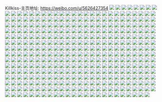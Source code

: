 Killkiss-主页地址: https://weibo.com/u/5626427354 
![](https://wx4.sinaimg.cn/mw2000/0068LUMily1h93ahnsxwwj30ku0rsqav.jpg) 
![](https://wx4.sinaimg.cn/mw2000/0068LUMily1h93ahozk9cj30ku0rsgvk.jpg) 
![](https://wx4.sinaimg.cn/mw2000/0068LUMily1h93ahpi9wpj30ku0rsqbn.jpg) 
![](https://wx4.sinaimg.cn/mw2000/0068LUMily1h93ahngspej30ku0rsjz4.jpg) 
![](https://wx4.sinaimg.cn/mw2000/0068LUMily1h92kop8tk4j327c2xse82.jpg) 
![](https://wx4.sinaimg.cn/mw2000/0068LUMily1h92konwg0sj31zf2n8qv5.jpg) 
![](https://wx4.sinaimg.cn/mw2000/0068LUMily1h92koliau1j32c0340x6p.jpg) 
![](https://wx4.sinaimg.cn/mw2000/0068LUMily1h8zt4o8trej32c03404qq.jpg) 
![](https://wx4.sinaimg.cn/mw2000/0068LUMily1h8zt4bc4zqj31wm2jie82.jpg) 
![](https://wx4.sinaimg.cn/mw2000/0068LUMily1h8zt4h3op4j32c0340kjm.jpg) 
![](https://wx4.sinaimg.cn/mw2000/0068LUMily1h8zt4kwn8dj32c03404qq.jpg) 
![](https://wx4.sinaimg.cn/mw2000/0068LUMily1h8zt4ff062j326t2x3qv6.jpg) 
![](https://wx4.sinaimg.cn/mw2000/0068LUMily1h8zt4mwb74j31yi2lzhdu.jpg) 
![](https://wx4.sinaimg.cn/mw2000/0068LUMily1h8zt4cfz5qj31sc2ds1ky.jpg) 
![](https://wx4.sinaimg.cn/mw2000/0068LUMily1h8zt4iycqoj32c0340e83.jpg) 
![](https://wx4.sinaimg.cn/mw2000/0068LUMily1h8zt4e42o8j32c0340u0y.jpg) 
![](https://wx4.sinaimg.cn/mw2000/0068LUMily1h8wclar2xxj32c0340hdu.jpg) 
![](https://wx4.sinaimg.cn/mw2000/0068LUMily1h8wclg5cubj327r32mx6q.jpg) 
![](https://wx4.sinaimg.cn/mw2000/0068LUMily1h8wclct6hnj329b33z7wi.jpg) 
![](https://wx4.sinaimg.cn/mw2000/0068LUMily1h8wclpwk08j30zk16v4f1.jpg) 
![](https://wx4.sinaimg.cn/mw2000/0068LUMily1h8wclpc6dkj31sc2dsx6r.jpg) 
![](https://wx4.sinaimg.cn/mw2000/0068LUMily1h8wclmsvjvj32c0340u0z.jpg) 
![](https://wx4.sinaimg.cn/mw2000/0068LUMily1h8wclgkxypj30qp1bg4c8.jpg) 
![](https://wx4.sinaimg.cn/mw2000/0068LUMily1h8wcleebzqj328z340x6p.jpg) 
![](https://wx4.sinaimg.cn/mw2000/0068LUMily1h8wcpom9apj30ty13xjz4.jpg) 
![](https://wx4.sinaimg.cn/mw2000/0068LUMily1h8r3eutydgj32a73404qr.jpg) 
![](https://wx4.sinaimg.cn/mw2000/0068LUMily1h8r3ewyxmyj3297340kjn.jpg) 
![](https://wx4.sinaimg.cn/mw2000/0068LUMily1h8r3ezi4wej32c03407wj.jpg) 
![](https://wx4.sinaimg.cn/mw2000/0068LUMily1h8r3eqzqivj32c0340e82.jpg) 
![](https://wx4.sinaimg.cn/mw2000/0068LUMily1h8nhu41dnfj31sc2ds7wi.jpg) 
![](https://wx4.sinaimg.cn/mw2000/0068LUMily1h8nhuau5ruj31g81xnkcs.jpg) 
![](https://wx4.sinaimg.cn/mw2000/0068LUMily1h8nhvxmvvgj32c03407wi.jpg) 
![](https://wx4.sinaimg.cn/mw2000/0068LUMily1h8nhufc59hj32c0340x6p.jpg) 
![](https://wx4.sinaimg.cn/mw2000/0068LUMily1h8nhu964znj31u82gae81.jpg) 
![](https://wx4.sinaimg.cn/mw2000/0068LUMily1h8nhswcntcj30rd10i10q.jpg) 
![](https://wx4.sinaimg.cn/mw2000/0068LUMily1h8irzimw96j32c03404qr.jpg) 
![](https://wx4.sinaimg.cn/mw2000/0068LUMily1h8irzrev5qj32c0340hdz.jpg) 
![](https://wx4.sinaimg.cn/mw2000/0068LUMily1h8irzbzwwvj32c0340u0y.jpg) 
![](https://wx4.sinaimg.cn/mw2000/0068LUMily1h8irzd9etcj325y2uskjl.jpg) 
![](https://wx4.sinaimg.cn/mw2000/0068LUMily1h8irzfoo9rj32c0340hdv.jpg) 
![](https://wx4.sinaimg.cn/mw2000/0068LUMily1h8irzlbbyaj31zn2njqv5.jpg) 
![](https://wx4.sinaimg.cn/mw2000/0068LUMily1h8irz979f0j32c03401l2.jpg) 
![](https://wx4.sinaimg.cn/mw2000/0068LUMily1h8irzkbtp8j32c0340kjm.jpg) 
![](https://wx4.sinaimg.cn/mw2000/0068LUMily1h8gg9aartxj31sc2dsb2a.jpg) 
![](https://wx4.sinaimg.cn/mw2000/0068LUMily1h8gg9556coj32c0340hdv.jpg) 
![](https://wx4.sinaimg.cn/mw2000/0068LUMily1h8gg9sc3emj32c0340hdz.jpg) 
![](https://wx4.sinaimg.cn/mw2000/0068LUMily1h8gg9lre87j32c0340e86.jpg) 
![](https://wx4.sinaimg.cn/mw2000/0068LUMily1h8gg9cbkn1j31pn2a7u0y.jpg) 
![](https://wx4.sinaimg.cn/mw2000/0068LUMily1h8ggaqrdrgj32c03401l2.jpg) 
![](https://wx4.sinaimg.cn/mw2000/0068LUMily1h8gg98rqhej31sc2ds7wj.jpg) 
![](https://wx4.sinaimg.cn/mw2000/0068LUMily1h8gg9ec27dj31sc2dsqv6.jpg) 
![](https://wx4.sinaimg.cn/mw2000/0068LUMily1h893uhs9qwj32c0340b2d.jpg) 
![](https://wx4.sinaimg.cn/mw2000/0068LUMily1h893ug5reij32c0340e85.jpg) 
![](https://wx4.sinaimg.cn/mw2000/0068LUMily1h893uj9junj32ai340e85.jpg) 
![](https://wx4.sinaimg.cn/mw2000/0068LUMily1h893xc1tohj32c0340b2e.jpg) 
![](https://wx4.sinaimg.cn/mw2000/0068LUMily1h893uqjfpwj32c03404qv.jpg) 
![](https://wx4.sinaimg.cn/mw2000/0068LUMily1h893uks9klj32c03407wl.jpg) 
![](https://wx4.sinaimg.cn/mw2000/0068LUMily1h893unn8uyj32c0340kjr.jpg) 
![](https://wx4.sinaimg.cn/mw2000/0068LUMily1h893xabq3mj32c0340nph.jpg) 
![](https://wx4.sinaimg.cn/mw2000/0068LUMily1h893utl355j31sc2dsqv6.jpg) 
![](https://wx4.sinaimg.cn/mw2000/0068LUMily1h85wbgdnvvj30u01sx7ib.jpg) 
![](https://wx4.sinaimg.cn/mw2000/0068LUMily1h85wbolqc0j30wi1yc7wh.jpg) 
![](https://wx4.sinaimg.cn/mw2000/0068LUMily1h85wbkij7rj30wi1yc7wh.jpg) 
![](https://wx4.sinaimg.cn/mw2000/0068LUMily1h85wc1iuyqj30wi1yce81.jpg) 
![](https://wx4.sinaimg.cn/mw2000/0068LUMily1h85wbxbzf6j30wi1yce81.jpg) 
![](https://wx4.sinaimg.cn/mw2000/0068LUMily1h85wc5pi19j30wi1yce81.jpg) 
![](https://wx4.sinaimg.cn/mw2000/0068LUMily1h85wbsspqqj30wi1yc7wh.jpg) 
![](https://wx4.sinaimg.cn/mw2000/0068LUMily1h85wbfp4mwj30wi1ycgyn.jpg) 
![](https://wx4.sinaimg.cn/mw2000/0068LUMily1h85wc9uw4pj30wi1ycb29.jpg) 
![](https://wx4.sinaimg.cn/mw2000/0068LUMily1h828oo5zmaj31sc2dsx6q.jpg) 
![](https://wx4.sinaimg.cn/mw2000/0068LUMily1h828okq95bj32c0340u12.jpg) 
![](https://wx4.sinaimg.cn/mw2000/0068LUMily1h828omllccj31ze2n7hdv.jpg) 
![](https://wx4.sinaimg.cn/mw2000/0068LUMily1h828or8m0gj32c0340hdv.jpg) 
![](https://wx4.sinaimg.cn/mw2000/0068LUMily1h828o8r7j3j32c0340hdv.jpg) 
![](https://wx4.sinaimg.cn/mw2000/0068LUMily1h828o6pezvj328a2z2kjp.jpg) 
![](https://wx4.sinaimg.cn/mw2000/0068LUMily1h828op5sanj327s340u0x.jpg) 
![](https://wx4.sinaimg.cn/mw2000/0068LUMily1h828ods8glj32c0340kjp.jpg) 
![](https://wx4.sinaimg.cn/mw2000/0068LUMily1h828osed6kj32c0340x6p.jpg) 
![](https://wx4.sinaimg.cn/mw2000/0068LUMily1h7vetl468gj32c0340x6q.jpg) 
![](https://wx4.sinaimg.cn/mw2000/0068LUMily1h7vetmriujj32c0340e83.jpg) 
![](https://wx4.sinaimg.cn/mw2000/0068LUMily1h7vetonat8j32c0340e83.jpg) 
![](https://wx4.sinaimg.cn/mw2000/0068LUMily1h7vetj2223j31up2gxe81.jpg) 
![](https://wx4.sinaimg.cn/mw2000/0068LUMily1h7s2aiz3sij31oj2zjx6p.jpg) 
![](https://wx4.sinaimg.cn/mw2000/0068LUMily1h7s2acv1yvj31s035sb2a.jpg) 
![](https://wx4.sinaimg.cn/mw2000/0068LUMily1h7nnus9vb0j32c0340kjm.jpg) 
![](https://wx4.sinaimg.cn/mw2000/0068LUMily1h7nnvac6wvj32c0340x6t.jpg) 
![](https://wx4.sinaimg.cn/mw2000/0068LUMily1h7nnv1c3ijj32c0340hdy.jpg) 
![](https://wx4.sinaimg.cn/mw2000/0068LUMily1h7nnuoisojj32c03407wi.jpg) 
![](https://wx4.sinaimg.cn/mw2000/0068LUMily1h7kpqdup6wj32c03404qt.jpg) 
![](https://wx4.sinaimg.cn/mw2000/0068LUMily1h7kpqnxlsgj32c0340x6t.jpg) 
![](https://wx4.sinaimg.cn/mw2000/0068LUMily1h7kpqsvcnaj31sc2dshdv.jpg) 
![](https://wx4.sinaimg.cn/mw2000/0068LUMily1h7kpqw0y3bj32c0340hdx.jpg) 
![](https://wx4.sinaimg.cn/mw2000/0068LUMily1h7kpqao046j32c03407wl.jpg) 
![](https://wx4.sinaimg.cn/mw2000/0068LUMily1h7kpr4b3efj328533xe83.jpg) 
![](https://wx4.sinaimg.cn/mw2000/0068LUMily1h7kpr61rfkj32c0340hdu.jpg) 
![](https://wx4.sinaimg.cn/mw2000/0068LUMily1h7kptdcvxwj32c0340kjl.jpg) 
![](https://wx4.sinaimg.cn/mw2000/0068LUMily1h7hs91bj0jj32c0340qv6.jpg) 
![](https://wx4.sinaimg.cn/mw2000/0068LUMily1h7hs931tmij32c0340npe.jpg) 
![](https://wx4.sinaimg.cn/mw2000/0068LUMily1h7hs8zxc5nj32c0340x6p.jpg) 
![](https://wx4.sinaimg.cn/mw2000/0068LUMily1h7hsbw6oidj31sc2dsqv7.jpg) 
![](https://wx4.sinaimg.cn/mw2000/0068LUMily1h7hs9pfd9oj31sc2dsu0z.jpg) 
![](https://wx4.sinaimg.cn/mw2000/0068LUMily1h7hs9k6a1bj32c03407wn.jpg) 
![](https://wx4.sinaimg.cn/mw2000/0068LUMily1h7hs8yrr2bj32c0340hdt.jpg) 
![](https://wx4.sinaimg.cn/mw2000/0068LUMily1h7hs99991oj31sc2dse82.jpg) 
![](https://wx4.sinaimg.cn/mw2000/0068LUMily1h7fnhzfww7j30tq13mn0f.jpg) 
![](https://wx4.sinaimg.cn/mw2000/0068LUMily1h7fnhz0zxpj30u018w12g.jpg) 
![](https://wx4.sinaimg.cn/mw2000/0068LUMily1h7fni0oz4sj30u018wzmf.jpg) 
![](https://wx4.sinaimg.cn/mw2000/0068LUMily1h7fnhxd8qnj30u018wwoe.jpg) 
![](https://wx4.sinaimg.cn/mw2000/0068LUMily1h7fnhzt1fhj30u018wjtd.jpg) 
![](https://wx4.sinaimg.cn/mw2000/0068LUMily1h7fni08xe9j30u018wn6n.jpg) 
![](https://wx4.sinaimg.cn/mw2000/0068LUMily1h7fnhykfvrj32xo1zr7wh.jpg) 
![](https://wx4.sinaimg.cn/mw2000/0068LUMily1h7fni28ly6j30sg3joaf6.jpg) 
![](https://wx4.sinaimg.cn/mw2000/0068LUMily1h7fni44tqbj30sg47pu0x.jpg) 
![](https://wx4.sinaimg.cn/mw2000/0068LUMily1h7cngaubzxj32c0340x6q.jpg) 
![](https://wx4.sinaimg.cn/mw2000/0068LUMily1h7cng9ng0bj32c0340kjn.jpg) 
![](https://wx4.sinaimg.cn/mw2000/0068LUMily1h7cng5o03uj32c0340b2b.jpg) 
![](https://wx4.sinaimg.cn/mw2000/0068LUMily1h7cng7cbwsj32c0340b2b.jpg) 
![](https://wx4.sinaimg.cn/mw2000/0068LUMily1h7cng3jk1ej31h11yqqv5.jpg) 
![](https://wx4.sinaimg.cn/mw2000/0068LUMily1h7cnfyl0dsj31qv2bte82.jpg) 
![](https://wx4.sinaimg.cn/mw2000/0068LUMily1h7ack3su7aj31sc2ds1kx.jpg) 
![](https://wx4.sinaimg.cn/mw2000/0068LUMily1h7acj6dswkj32c0340npj.jpg) 
![](https://wx4.sinaimg.cn/mw2000/0068LUMily1h7acjsk54cj32c0340npd.jpg) 
![](https://wx4.sinaimg.cn/mw2000/0068LUMily1h7ack6s6gaj32c0340b2a.jpg) 
![](https://wx4.sinaimg.cn/mw2000/0068LUMily1h7ack1ogbtj32c0340kjq.jpg) 
![](https://wx4.sinaimg.cn/mw2000/0068LUMily1h7aciw8rphj32c0340hdx.jpg) 
![](https://wx4.sinaimg.cn/mw2000/0068LUMily1h7ack2aovfj30wi0w975r.jpg) 
![](https://wx4.sinaimg.cn/mw2000/0068LUMily1h7acjdu1n8j32c0340kjl.jpg) 
![](https://wx4.sinaimg.cn/mw2000/0068LUMily1h7acjkxf9wj325f33zb2d.jpg) 
![](https://wx4.sinaimg.cn/mw2000/0068LUMily1h78psx9294j32c0340b2c.jpg) 
![](https://wx4.sinaimg.cn/mw2000/0068LUMily1h78psszyq9j32c0340b2c.jpg) 
![](https://wx4.sinaimg.cn/mw2000/0068LUMily1h78pt6a7zkj32c0340b2e.jpg) 
![](https://wx4.sinaimg.cn/mw2000/0068LUMily1h78pszmgbej32c0340e82.jpg) 
![](https://wx4.sinaimg.cn/mw2000/0068LUMily1h78psncip7j324n2u7hdv.jpg) 
![](https://wx4.sinaimg.cn/mw2000/0068LUMily1h77g44y7krj31lb24e7wh.jpg) 
![](https://wx4.sinaimg.cn/mw2000/0068LUMily1h77g4mlaeaj32c0340qv6.jpg) 
![](https://wx4.sinaimg.cn/mw2000/0068LUMily1h77g4vcohvj326k340kjl.jpg) 
![](https://wx4.sinaimg.cn/mw2000/0068LUMily1h77g5bv70vj32c03404qr.jpg) 
![](https://wx4.sinaimg.cn/mw2000/0068LUMily1h75xkowid4j32c03407wi.jpg) 
![](https://wx4.sinaimg.cn/mw2000/0068LUMily1h75xkr88p2j32c0340amc.jpg) 
![](https://wx4.sinaimg.cn/mw2000/0068LUMily1h75xl3l3lej30xu19541t.jpg) 
![](https://wx4.sinaimg.cn/mw2000/0068LUMily1h75xl4oqkrj31ty2fywoc.jpg) 
![](https://wx4.sinaimg.cn/mw2000/0068LUMily1h75xl1xyf9j32c0340n86.jpg) 
![](https://wx4.sinaimg.cn/mw2000/0068LUMily1h75xl35nttj32c0340afb.jpg) 
![](https://wx4.sinaimg.cn/mw2000/0068LUMily1h75xkmxh46j32c03401ky.jpg) 
![](https://wx4.sinaimg.cn/mw2000/0068LUMily1h75xl06dywj32c0340b2a.jpg) 
![](https://wx4.sinaimg.cn/mw2000/0068LUMily1h75xktcnqvj32c0340b2a.jpg) 
![](https://wx4.sinaimg.cn/mw2000/0068LUMily1h73iyqm93pj32c0340e82.jpg) 
![](https://wx4.sinaimg.cn/mw2000/0068LUMily1h73iwriw3dj31sc2ds19p.jpg) 
![](https://wx4.sinaimg.cn/mw2000/0068LUMily1h73iwux1mcj31sc2ds1ci.jpg) 
![](https://wx4.sinaimg.cn/mw2000/0068LUMily1h73ix33v5mj31sc2ds1ky.jpg) 
![](https://wx4.sinaimg.cn/mw2000/0068LUMily1h73j0x0szyj32c03407wj.jpg) 
![](https://wx4.sinaimg.cn/mw2000/0068LUMily1h73j6b79pij30wi1t6gmr.jpg) 
![](https://wx4.sinaimg.cn/mw2000/0068LUMily1h73j2dfmgfj32c0340kjm.jpg) 
![](https://wx4.sinaimg.cn/mw2000/0068LUMily1h73iwygslwj31sc2dse82.jpg) 
![](https://wx4.sinaimg.cn/mw2000/0068LUMily1h717hfg6hjj32c0340kjn.jpg) 
![](https://wx4.sinaimg.cn/mw2000/0068LUMily1h70cgziifjj327k2y3kjm.jpg) 
![](https://wx4.sinaimg.cn/mw2000/0068LUMily1h70cgfhof3j32c0340b2a.jpg) 
![](https://wx4.sinaimg.cn/mw2000/0068LUMily1h70cgi5ftuj32c0340qv6.jpg) 
![](https://wx4.sinaimg.cn/mw2000/0068LUMily1h70ch9w7zpj32c03404qr.jpg) 
![](https://wx4.sinaimg.cn/mw2000/0068LUMily1h70cfy6lt8j32c0340gvv.jpg) 
![](https://wx4.sinaimg.cn/mw2000/0068LUMily1h70cgrg2mhj32c03404qr.jpg) 
![](https://wx4.sinaimg.cn/mw2000/0068LUMily1h70cgd92xmj32c03404qs.jpg) 
![](https://wx4.sinaimg.cn/mw2000/0068LUMily1h6xsljxmyej32c0340hdu.jpg) 
![](https://wx4.sinaimg.cn/mw2000/0068LUMily1h6xskxfjaij32c03404f5.jpg) 
![](https://wx4.sinaimg.cn/mw2000/0068LUMily1h6xslgsh9xj32c0340kbs.jpg) 
![](https://wx4.sinaimg.cn/mw2000/0068LUMily1h6xslmhqgvj32c0340qv6.jpg) 
![](https://wx4.sinaimg.cn/mw2000/0068LUMily1h6xslrk767j32c03401kz.jpg) 
![](https://wx4.sinaimg.cn/mw2000/0068LUMily1h6xsloj9o6j32c0340kjm.jpg) 
![](https://wx4.sinaimg.cn/mw2000/0068LUMily1h6xslxbmjmj31sc2dsh6e.jpg) 
![](https://wx4.sinaimg.cn/mw2000/0068LUMily1h6vkpsttpij323r2t0e82.jpg) 
![](https://wx4.sinaimg.cn/mw2000/0068LUMily1h6vkoy649uj32c0340qv5.jpg) 
![](https://wx4.sinaimg.cn/mw2000/0068LUMily1h6vkprcvu4j32c03400z1.jpg) 
![](https://wx4.sinaimg.cn/mw2000/0068LUMily1h6vkpuq69qj32c0340b2b.jpg) 
![](https://wx4.sinaimg.cn/mw2000/0068LUMily1h6vkppvvewj329i30onpf.jpg) 
![](https://wx4.sinaimg.cn/mw2000/0068LUMily1h6vkpnbh5zj32c03401ky.jpg) 
![](https://wx4.sinaimg.cn/mw2000/0068LUMily1h6vkplqg9oj32c03407wj.jpg) 
![](https://wx4.sinaimg.cn/mw2000/0068LUMily1h6vkowbxtyj32c03401kz.jpg) 
![](https://wx4.sinaimg.cn/mw2000/0068LUMily1h6sc1v3rzbj327l31be83.jpg) 
![](https://wx4.sinaimg.cn/mw2000/0068LUMily1h6sc1zmtu9j329a340b2c.jpg) 
![](https://wx4.sinaimg.cn/mw2000/0068LUMily1h6sc1x67b5j32c0340u12.jpg) 
![](https://wx4.sinaimg.cn/mw2000/0068LUMily1h6sc22bw9gj32c0340qv8.jpg) 
![](https://wx4.sinaimg.cn/mw2000/0068LUMily1h6sc23hrkyj31r02c0b2a.jpg) 
![](https://wx4.sinaimg.cn/mw2000/0068LUMily1h6sc20ru25j31tv2ftu0y.jpg) 
![](https://wx4.sinaimg.cn/mw2000/0068LUMily1h6sc277u3dj32ax32xx6q.jpg) 
![](https://wx4.sinaimg.cn/mw2000/0068LUMily1h6op6bws9wj32c03404qr.jpg) 
![](https://wx4.sinaimg.cn/mw2000/0068LUMily1h6op6sxl5rj32c03401ep.jpg) 
![](https://wx4.sinaimg.cn/mw2000/0068LUMily1h6op6qfsfcj32c0340x6q.jpg) 
![](https://wx4.sinaimg.cn/mw2000/0068LUMily1h6op6jkev3j32c0340qv6.jpg) 
![](https://wx4.sinaimg.cn/mw2000/0068LUMily1h6op6aniglj31fi22jn8w.jpg) 
![](https://wx4.sinaimg.cn/mw2000/0068LUMily1h6op69exz4j32c03404qs.jpg) 
![](https://wx4.sinaimg.cn/mw2000/0068LUMily1h6op6i41ouj32c0340tp2.jpg) 
![](https://wx4.sinaimg.cn/mw2000/0068LUMily1h6op6m0i3jj32c0340aeg.jpg) 
![](https://wx4.sinaimg.cn/mw2000/0068LUMily1h6mud0tkzmj32c0340apa.jpg) 
![](https://wx4.sinaimg.cn/mw2000/0068LUMily1h6mud8syn6j32c0340kjm.jpg) 
![](https://wx4.sinaimg.cn/mw2000/0068LUMily1h6mud2ybnpj32c03401kz.jpg) 
![](https://wx4.sinaimg.cn/mw2000/0068LUMily1h6mud73v34j32c0340npf.jpg) 
![](https://wx4.sinaimg.cn/mw2000/0068LUMily1h6mud3vbnpj32c0340x6p.jpg) 
![](https://wx4.sinaimg.cn/mw2000/0068LUMily1h6mudektusj31sc2ds4qp.jpg) 
![](https://wx4.sinaimg.cn/mw2000/0068LUMily1h6mud53infj32c0340hdu.jpg) 
![](https://wx4.sinaimg.cn/mw2000/0068LUMily1h6gz514f9aj32c0340kjl.jpg) 
![](https://wx4.sinaimg.cn/mw2000/0068LUMily1h6gz558e0dj32c0340npe.jpg) 
![](https://wx4.sinaimg.cn/mw2000/0068LUMily1h6gz52ngijj329c30gqv5.jpg) 
![](https://wx4.sinaimg.cn/mw2000/0068LUMily1h6gz5a9ql1j31sc2dsb2b.jpg) 
![](https://wx4.sinaimg.cn/mw2000/0068LUMily1h6gz5f3gvvj32c0340x6q.jpg) 
![](https://wx4.sinaimg.cn/mw2000/0068LUMily1h6gz5csf7fj31qa2b21ky.jpg) 
![](https://wx4.sinaimg.cn/mw2000/0068LUMily1h6gz5j45sdj31sc2dsu0x.jpg) 
![](https://wx4.sinaimg.cn/mw2000/0068LUMily1h6gz5pe6kaj32c0340x30.jpg) 
![](https://wx4.sinaimg.cn/mw2000/0068LUMily1h67lzsd01jj32c0340hdx.jpg) 
![](https://wx4.sinaimg.cn/mw2000/0068LUMily1h67lzzs517j31qt2dr7wj.jpg) 
![](https://wx4.sinaimg.cn/mw2000/0068LUMily1h67m0492isj31sc2ds7wh.jpg) 
![](https://wx4.sinaimg.cn/mw2000/0068LUMily1h67lzvepf0j32c03401l2.jpg) 
![](https://wx4.sinaimg.cn/mw2000/0068LUMily1h67lzqjot3j32c0340b2a.jpg) 
![](https://wx4.sinaimg.cn/mw2000/0068LUMily1h67m04z1txj326m2wuqv5.jpg) 
![](https://wx4.sinaimg.cn/mw2000/0068LUMily1h67lzyeru6j32c0340hdy.jpg) 
![](https://wx4.sinaimg.cn/mw2000/0068LUMily1h67m06h853j32c0340npf.jpg) 
![](https://wx4.sinaimg.cn/mw2000/0068LUMily1h67m02w40vj32c0340hdy.jpg) 
![](https://wx4.sinaimg.cn/mw2000/0068LUMily1h6486w333uj32c0340x6q.jpg) 
![](https://wx4.sinaimg.cn/mw2000/0068LUMily1h6486ylec9j32c0340e83.jpg) 
![](https://wx4.sinaimg.cn/mw2000/0068LUMily1h648717op1j32c0340hdt.jpg) 
![](https://wx4.sinaimg.cn/mw2000/0068LUMily1h648700z6vj32c0340qrd.jpg) 
![](https://wx4.sinaimg.cn/mw2000/0068LUMily1h64872s6kfj32c0340qv6.jpg) 
![](https://wx4.sinaimg.cn/mw2000/0068LUMily1h648742xy8j32c0340kjm.jpg) 
![](https://wx4.sinaimg.cn/mw2000/0068LUMily1h648766y1uj32c0340npe.jpg) 
![](https://wx4.sinaimg.cn/mw2000/0068LUMily1h6486uh6zcj32c0340qv6.jpg) 
![](https://wx4.sinaimg.cn/mw2000/0068LUMily1h64878534lj32c0340npe.jpg) 
![](https://wx4.sinaimg.cn/mw2000/0068LUMily1h64879tzk8j32c0340npe.jpg) 
![](https://wx4.sinaimg.cn/mw2000/0068LUMily1h61ug5ethgj32c03401ky.jpg) 
![](https://wx4.sinaimg.cn/mw2000/0068LUMily1h61uft0yy2j32c0340aqq.jpg) 
![](https://wx4.sinaimg.cn/mw2000/0068LUMily1h61ufpevkrj32c0340hdv.jpg) 
![](https://wx4.sinaimg.cn/mw2000/0068LUMily1h61ug3xrvjj32c0340u0x.jpg) 
![](https://wx4.sinaimg.cn/mw2000/0068LUMily1h61ufymzarj32c0340x6r.jpg) 
![](https://wx4.sinaimg.cn/mw2000/0068LUMily1h61ufw2wmsj32c0340npe.jpg) 
![](https://wx4.sinaimg.cn/mw2000/0068LUMily1h61ug2x5cmj30sg35su0x.jpg) 
![](https://wx4.sinaimg.cn/mw2000/0068LUMily1h5z8gbozxjj32at340e85.jpg) 
![](https://wx4.sinaimg.cn/mw2000/0068LUMily1h5z8gzehc4j32c0340nd9.jpg) 
![](https://wx4.sinaimg.cn/mw2000/0068LUMily1h5z8g4h7f6j31sc2ds4qs.jpg) 
![](https://wx4.sinaimg.cn/mw2000/0068LUMily1h5z8hgsn9yj32c0340u11.jpg) 
![](https://wx4.sinaimg.cn/mw2000/0068LUMily1h5z8gmm8d9j31sc2dskjm.jpg) 
![](https://wx4.sinaimg.cn/mw2000/0068LUMily1h5z8gvkmugj32c0340u0x.jpg) 
![](https://wx4.sinaimg.cn/mw2000/0068LUMily1h5z8gitnt1j32c03401l1.jpg) 
![](https://wx4.sinaimg.cn/mw2000/0068LUMily1h5z8i08608j32c0340hdy.jpg) 
![](https://wx4.sinaimg.cn/mw2000/0068LUMily1h5z8ijwuhdj32c0340u0x.jpg) 
![](https://wx4.sinaimg.cn/mw2000/0068LUMily1h5tpkwjfi9j326o39s4qq.jpg) 
![](https://wx4.sinaimg.cn/mw2000/0068LUMily1h5tpkzqtukj326o39sx6p.jpg) 
![](https://wx4.sinaimg.cn/mw2000/0068LUMily1h5tpkxja2ej326o39sx6p.jpg) 
![](https://wx4.sinaimg.cn/mw2000/0068LUMily1h5tpkynjr3j323z35sb2a.jpg) 
![](https://wx4.sinaimg.cn/mw2000/0068LUMily1h5q9nkftmmj30wi1yc7wi.jpg) 
![](https://wx4.sinaimg.cn/mw2000/0068LUMily1h5q9ndkjvxj326o39snpd.jpg) 
![](https://wx4.sinaimg.cn/mw2000/0068LUMily1h5q9nccgdzj326o39skjl.jpg) 
![](https://wx4.sinaimg.cn/mw2000/0068LUMily1h5q9nv3x95j326o39sx6p.jpg) 
![](https://wx4.sinaimg.cn/mw2000/0068LUMily1h5q9nz36m0j326o39snpd.jpg) 
![](https://wx4.sinaimg.cn/mw2000/0068LUMily1h5q9o5x1pnj326o39s4qq.jpg) 
![](https://wx4.sinaimg.cn/mw2000/0068LUMily1h5q9obdc25j326o39sx6p.jpg) 
![](https://wx4.sinaimg.cn/mw2000/0068LUMily1h5q9nb3m35j321339ox6p.jpg) 
![](https://wx4.sinaimg.cn/mw2000/0068LUMily1h5q9n9kr30j31c42ck4qp.jpg) 
![](https://wx4.sinaimg.cn/mw2000/0068LUMily1h5q9nobopwj326o39s4qq.jpg) 
![](https://wx4.sinaimg.cn/mw2000/0068LUMily1h5q9o3v2n1j30sg4qc4qq.jpg) 
![](https://wx4.sinaimg.cn/mw2000/0068LUMily1h5ota8q5akj33404o0hdw.jpg) 
![](https://wx4.sinaimg.cn/mw2000/0068LUMily1h5ota5rcbwj328w2zvqv5.jpg) 
![](https://wx4.sinaimg.cn/mw2000/0068LUMily1h5otams2h4j32c0340e82.jpg) 
![](https://wx4.sinaimg.cn/mw2000/0068LUMily1h5otaa7e6hj32c0340npe.jpg) 
![](https://wx4.sinaimg.cn/mw2000/0068LUMily1h5otaljc84j32au32ghdv.jpg) 
![](https://wx4.sinaimg.cn/mw2000/0068LUMily1h5otajtjekj328k33wkjm.jpg) 
![](https://wx4.sinaimg.cn/mw2000/0068LUMily1h5otadjovtj33404o0qv9.jpg) 
![](https://wx4.sinaimg.cn/mw2000/0068LUMily1h5otaiicmtj34o0340e85.jpg) 
![](https://wx4.sinaimg.cn/mw2000/0068LUMily1h5kc7e06i8j31sc2ds7wj.jpg) 
![](https://wx4.sinaimg.cn/mw2000/0068LUMily1h5kc6y26epj322k2ree84.jpg) 
![](https://wx4.sinaimg.cn/mw2000/0068LUMily1h5kc76k0jrj32c0340hdt.jpg) 
![](https://wx4.sinaimg.cn/mw2000/0068LUMily1h5kc740wnaj32c0340kjm.jpg) 
![](https://wx4.sinaimg.cn/mw2000/0068LUMily1h5kc7ll0lxj31sc2dsb2b.jpg) 
![](https://wx4.sinaimg.cn/mw2000/0068LUMily1h5kc7r391jj32c03407wj.jpg) 
![](https://wx4.sinaimg.cn/mw2000/0068LUMily1h5kcclvud0j32c03407wj.jpg) 
![](https://wx4.sinaimg.cn/mw2000/0068LUMily1h5kc7utk36j32c0340e83.jpg) 
![](https://wx4.sinaimg.cn/mw2000/0068LUMily1h5kcbs82z9j32c0340x6p.jpg) 
![](https://wx4.sinaimg.cn/mw2000/0068LUMily1h5enbdtdedj32c0340e84.jpg) 
![](https://wx4.sinaimg.cn/mw2000/0068LUMily1h5enavvdxej30u01hc7op.jpg) 
![](https://wx4.sinaimg.cn/mw2000/0068LUMily1h5enawyougj30u01f0e4k.jpg) 
![](https://wx4.sinaimg.cn/mw2000/0068LUMily1h5enb5kevjj3270340e84.jpg) 
![](https://wx4.sinaimg.cn/mw2000/0068LUMily1h5enazfp6rj3266340b2a.jpg) 
![](https://wx4.sinaimg.cn/mw2000/0068LUMily1h5enb1wbxhj32c0340npe.jpg) 
![](https://wx4.sinaimg.cn/mw2000/0068LUMily1h5enbfulkqj324g2y6u0y.jpg) 
![](https://wx4.sinaimg.cn/mw2000/0068LUMily1h5enaupswzj32c0340b2c.jpg) 
![](https://wx4.sinaimg.cn/mw2000/0068LUMily1h5c2sb84waj32dc35r4ez.jpg) 
![](https://wx4.sinaimg.cn/mw2000/0068LUMily1h5c1wo8binj32c0340hdt.jpg) 
![](https://wx4.sinaimg.cn/mw2000/0068LUMily1h5c1w6gsgwj32c0340qv6.jpg) 
![](https://wx4.sinaimg.cn/mw2000/0068LUMily1h5c1wbyhloj32c0340u0z.jpg) 
![](https://wx4.sinaimg.cn/mw2000/0068LUMily1h5c1wh49nwj32c0340e83.jpg) 
![](https://wx4.sinaimg.cn/mw2000/0068LUMily1h5c1vwozm6j32c03407wi.jpg) 
![](https://wx4.sinaimg.cn/mw2000/0068LUMily1h5c1wks16zj32c0340b2a.jpg) 
![](https://wx4.sinaimg.cn/mw2000/0068LUMily1h5c1wmh0xuj30wi17c7gs.jpg) 
![](https://wx4.sinaimg.cn/mw2000/0068LUMily1h5c1wllv4jj30wi17cwoj.jpg) 
![](https://wx4.sinaimg.cn/mw2000/0068LUMily1h58j6v65mvj32ap32ab2a.jpg) 
![](https://wx4.sinaimg.cn/mw2000/0068LUMily1h58j6svf6rj32c0340x6q.jpg) 
![](https://wx4.sinaimg.cn/mw2000/0068LUMily1h58j6u01dlj31n526vb29.jpg) 
![](https://wx4.sinaimg.cn/mw2000/0068LUMily1h58j66m1uoj32c03401kz.jpg) 
![](https://wx4.sinaimg.cn/mw2000/0068LUMily1h58j6r5tfgj32c0340qv7.jpg) 
![](https://wx4.sinaimg.cn/mw2000/0068LUMily1h58j6d3otwj32c03407wk.jpg) 
![](https://wx4.sinaimg.cn/mw2000/0068LUMily1h58j6lztnwj328r2zonpe.jpg) 
![](https://wx4.sinaimg.cn/mw2000/0068LUMily1h58j6hxjswj32c03404qr.jpg) 
![](https://wx4.sinaimg.cn/mw2000/0068LUMily1h5590r6d5ej32c0340qv6.jpg) 
![](https://wx4.sinaimg.cn/mw2000/0068LUMily1h55913qjmzj32c0340u0y.jpg) 
![](https://wx4.sinaimg.cn/mw2000/0068LUMily1h5591awmqmj32c03401kz.jpg) 
![](https://wx4.sinaimg.cn/mw2000/0068LUMily1h5590w8zbaj32c0340npf.jpg) 
![](https://wx4.sinaimg.cn/mw2000/0068LUMily1h5590zun40j328p2zmkjm.jpg) 
![](https://wx4.sinaimg.cn/mw2000/0068LUMily1h5590n34f4j32c03404qr.jpg) 
![](https://wx4.sinaimg.cn/mw2000/0068LUMily1h55917bv1dj32c0340u0y.jpg) 
![](https://wx4.sinaimg.cn/mw2000/0068LUMily1h5591hbohxj32c0340qv8.jpg) 
![](https://wx4.sinaimg.cn/mw2000/0068LUMily1h50rnht548j30wi1ycqgp.jpg) 
![](https://wx4.sinaimg.cn/mw2000/0068LUMily1h50rnh2oo6j30wi1ycdu0.jpg) 
![](https://wx4.sinaimg.cn/mw2000/0068LUMily1h50rnimvtyj30wi1ycqhi.jpg) 
![](https://wx4.sinaimg.cn/mw2000/0068LUMily1h50rngbdtgj30wi1ycqe7.jpg) 
![](https://wx4.sinaimg.cn/mw2000/0068LUMily1h50rni6tivj30wi1yctjr.jpg) 
![](https://wx4.sinaimg.cn/mw2000/0068LUMily1h50rnmugelj30wi1ychdt.jpg) 
![](https://wx4.sinaimg.cn/mw2000/0068LUMigy1h4uydd3me6j32c0340x6p.jpg) 
![](https://wx4.sinaimg.cn/mw2000/0068LUMigy1h4uydlqcgfj32c0340x6r.jpg) 
![](https://wx4.sinaimg.cn/mw2000/0068LUMigy1h4uyd4ouvkj32ao328hdu.jpg) 
![](https://wx4.sinaimg.cn/mw2000/0068LUMigy1h4uyd8ilbaj32c0340u0z.jpg) 
![](https://wx4.sinaimg.cn/mw2000/0068LUMigy1h4uydar3o6j32a831mkjl.jpg) 
![](https://wx4.sinaimg.cn/mw2000/0068LUMigy1h4uydntasrj329z31chdu.jpg) 
![](https://wx4.sinaimg.cn/mw2000/0068LUMigy1h4uydqc2d3j32c0340b2b.jpg) 
![](https://wx4.sinaimg.cn/mw2000/0068LUMigy1h4uydid9o7j32by33yqv6.jpg) 
![](https://wx4.sinaimg.cn/mw2000/0068LUMigy1h4uydfnjitj32c0340x6q.jpg) 
![](https://wx4.sinaimg.cn/mw2000/0068LUMigy1h4tksbpdrfj32c0340qv6.jpg) 
![](https://wx4.sinaimg.cn/mw2000/0068LUMigy1h4tks8e2k1j32c0340e83.jpg) 
![](https://wx4.sinaimg.cn/mw2000/0068LUMigy1h4tks6ielhj32c0340x6q.jpg) 
![](https://wx4.sinaimg.cn/mw2000/0068LUMigy1h4tkrztex7j32c03407wj.jpg) 
![](https://wx4.sinaimg.cn/mw2000/0068LUMigy1h4tksggdzmj32c0340x6r.jpg) 
![](https://wx4.sinaimg.cn/mw2000/0068LUMigy1h4tksudy1xj32c0340b2a.jpg) 
![](https://wx4.sinaimg.cn/mw2000/0068LUMigy1h4tks4js90j32c0340qv8.jpg) 
![](https://wx4.sinaimg.cn/mw2000/0068LUMigy1h4tkvx10vkj32c0340e83.jpg) 
![](https://wx4.sinaimg.cn/mw2000/0068LUMily1h4q0wqj6hpj32c03407wj.jpg) 
![](https://wx4.sinaimg.cn/mw2000/0068LUMily1h4q0xgmwfwj32c0340kjm.jpg) 
![](https://wx4.sinaimg.cn/mw2000/0068LUMily1h4q0wk225tj32c0340x6q.jpg) 
![](https://wx4.sinaimg.cn/mw2000/0068LUMily1h4q0x8pjyyj31rq2cze81.jpg) 
![](https://wx4.sinaimg.cn/mw2000/0068LUMily1h4q0wsv477j32c0340x6q.jpg) 
![](https://wx4.sinaimg.cn/mw2000/0068LUMily1h4q0xi6xe4j32c0340hdu.jpg) 
![](https://wx4.sinaimg.cn/mw2000/0068LUMily1h4mtru8canj333s4ncu0y.jpg) 
![](https://wx4.sinaimg.cn/mw2000/0068LUMily1h4mts0bupuj333s4ncb2c.jpg) 
![](https://wx4.sinaimg.cn/mw2000/0068LUMily1h4mts6e7f8j333s4ncb2c.jpg) 
![](https://wx4.sinaimg.cn/mw2000/0068LUMily1h4mtsci6ssj333s4nchdw.jpg) 
![](https://wx4.sinaimg.cn/mw2000/0068LUMily1h4mtsijwcrj333s4nc000.jpg) 
![](https://wx4.sinaimg.cn/mw2000/0068LUMily1h4mtrs86hhj333s4nc1ky.jpg) 
![](https://wx4.sinaimg.cn/mw2000/0068LUMily1h4kg6dy5hwj32c0340b29.jpg) 
![](https://wx4.sinaimg.cn/mw2000/0068LUMily1h4kg65s1quj32c0340npd.jpg) 
![](https://wx4.sinaimg.cn/mw2000/0068LUMily1h4kg68vdgdj32c03407wi.jpg) 
![](https://wx4.sinaimg.cn/mw2000/0068LUMily1h4kg6cw0y7j31s035se82.jpg) 
![](https://wx4.sinaimg.cn/mw2000/0068LUMily1h4kg64uop1j32c03401l0.jpg) 
![](https://wx4.sinaimg.cn/mw2000/0068LUMily1h4kg5z074ej32c0340npf.jpg) 
![](https://wx4.sinaimg.cn/mw2000/0068LUMily1h4kg67d1fej32c0340e82.jpg) 
![](https://wx4.sinaimg.cn/mw2000/0068LUMily1h4ew39nbvej32c03407wh.jpg) 
![](https://wx4.sinaimg.cn/mw2000/0068LUMily1h4ew3eqjhmj323f2sl1kx.jpg) 
![](https://wx4.sinaimg.cn/mw2000/0068LUMily1h4ew3fq8jsj31fs1x17wh.jpg) 
![](https://wx4.sinaimg.cn/mw2000/0068LUMily1h4ew3q0vyzj32c0340npe.jpg) 
![](https://wx4.sinaimg.cn/mw2000/0068LUMily1h4ew3dkktfj32c0340x6r.jpg) 
![](https://wx4.sinaimg.cn/mw2000/0068LUMily1h4ew3o4hgsj32c0340hdu.jpg) 
![](https://wx4.sinaimg.cn/mw2000/0068LUMily1h4ew3m8btwj32c0340b2c.jpg) 
![](https://wx4.sinaimg.cn/mw2000/0068LUMily1h4ew7jol1zj32c0340npf.jpg) 
![](https://wx4.sinaimg.cn/mw2000/0068LUMily1h4ew3i91qsj32c0340e83.jpg) 
![](https://wx4.sinaimg.cn/mw2000/0068LUMily1h4b9pau07aj3297309x6p.jpg) 
![](https://wx4.sinaimg.cn/mw2000/0068LUMily1h4b9p7xqvij32c0340e82.jpg) 
![](https://wx4.sinaimg.cn/mw2000/0068LUMily1h4b9pgqnh6j31zm2nhnpf.jpg) 
![](https://wx4.sinaimg.cn/mw2000/0068LUMily1h4b9ozd5krj32c0340hdw.jpg) 
![](https://wx4.sinaimg.cn/mw2000/0068LUMily1h4b9p9hvhvj32c0340e82.jpg) 
![](https://wx4.sinaimg.cn/mw2000/0068LUMily1h4b9p1k4uyj32c0340b2b.jpg) 
![](https://wx4.sinaimg.cn/mw2000/0068LUMily1h4b9p5kgutj32c03404qr.jpg) 
![](https://wx4.sinaimg.cn/mw2000/0068LUMily1h4b9p3iv0kj32c0340u0y.jpg) 
![](https://wx4.sinaimg.cn/mw2000/0068LUMily1h4b9owcma9j32c0340u0y.jpg) 
![](https://wx4.sinaimg.cn/mw2000/0068LUMily1h47v0rxkzwj31zk2z4qv6.jpg) 
![](https://wx4.sinaimg.cn/mw2000/0068LUMily1h47v0euoi3j326o39snpe.jpg) 
![](https://wx4.sinaimg.cn/mw2000/0068LUMily1h47v0cvgz8j326o39sx6q.jpg) 
![](https://wx4.sinaimg.cn/mw2000/0068LUMily1h47v0xeonsj32c0340e82.jpg) 
![](https://wx4.sinaimg.cn/mw2000/0068LUMily1h47v0prkukj326o39sx6r.jpg) 
![](https://wx4.sinaimg.cn/mw2000/0068LUMily1h47v0fyjm9j31h51yuqv5.jpg) 
![](https://wx4.sinaimg.cn/mw2000/0068LUMily1h47v0k2ui9j323z35s7wj.jpg) 
![](https://wx4.sinaimg.cn/mw2000/0068LUMily1h47v0aryfwj31w22txqv6.jpg) 
![](https://wx4.sinaimg.cn/mw2000/0068LUMily1h47v0gt21gj319t1wle81.jpg) 
![](https://wx4.sinaimg.cn/mw2000/0068LUMily1h439tnbiv0j32c0340b2b.jpg) 
![](https://wx4.sinaimg.cn/mw2000/0068LUMily1h439tk69k6j32c0340kjl.jpg) 
![](https://wx4.sinaimg.cn/mw2000/0068LUMily1h439ttl3dfj32c03401kz.jpg) 
![](https://wx4.sinaimg.cn/mw2000/0068LUMily1h439trcrx4j32c0340qv6.jpg) 
![](https://wx4.sinaimg.cn/mw2000/0068LUMily1h439u1oty6j31sc2ds4qq.jpg) 
![](https://wx4.sinaimg.cn/mw2000/0068LUMily1h439u64dc7j32c0340qv6.jpg) 
